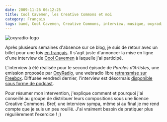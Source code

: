 ```yaml
---
date: 2009-11-26 06:12:25
title: Cool Cavemen, les Creative Commons et moi
category: Français
tags: band, Cool Cavemen, Creative Commons, interview, musique, oxyradio, podcast, radio
---
```


![oxyradio-logo](/uploads/2009/oxyradio-logo.png)

Après plusieurs semaines d'absence sur ce blog, je suis de retour avec un
billet pour une fois [en français]({category}francais). Il s'agit juste
d'annoncer la mise en ligne d'une interview de [Cool
Cavemen](https://coolcavemen.com) à laquelle j'ai participé.

L'interview à été réalisée pour le second épisode de _Paroles d'Artistes_, une
emission proposée par [OxyRadio](https://web.archive.org/web/20180325205952/http://oxyradio.net/), une webradio libre
[retransmise sur Freebox](https://web.archive.org/web/20100715042903/https://www.oxyradio.net/news-55.html). Diffusée
vendredi dernier, l'interview est désormais [disponible sous forme de
podcast](https://web.archive.org/web/20100715003245/https://www.oxyradio.net/podcast-121.html).

Pour résumer mon intervention, j'explique comment et pourquoi j'ai conseillé au
groupe de distribuer leurs compositions sous une licence Creative Commons.
Bref, une interview sympa, même si au final je me rend compte que je suis un
peu rouillé. J'ai vraiment besoin de pratiquer plus régulièrement l'exercice&nbsp;!
;)
